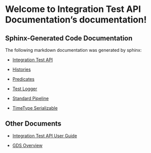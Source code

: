 <!-- Integration Test API Documentation documentation master file, created by
sphinx-quickstart on Tue Aug  6 08:51:06 2019.
You can adapt this file completely to your liking, but it should at least
contain the root `toctree` directive. -->
# Welcome to Integration Test API Documentation’s documentation!

## Sphinx-Generated Code Documentation

The following markdown documentation was generated by sphinx:

* [Integration Test API](integration_test_api.md)

* [Histories](histories.md)

* [Predicates](predicates.md)

* [Test Logger](test_logger.md)

* [Standard Pipeline](standard_pipeline.md)

* [TimeType Serializable](time_type.md)

## Other Documents

* [Integration Test API User Guide](../../../user_guide.md)

* [GDS Overview](../../../../../README.md)
